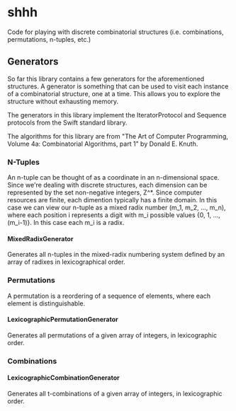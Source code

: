 # shhh

Code for playing with discrete combinatorial structures (i.e. combinations, permutations, n-tuples, etc.)

## Generators

So far this library contains a few generators for the aforementioned structures. A generator is something
that can be used to visit each instance of a combinatorial structure, one at a time. This allows you to
explore the structure without exhausting memory.

The generators in this library implement the IteratorProtocol and Sequence protocols from the Swift standard
library.

The algorithms for this library are from "The Art of Computer Programming, Volume 4a: Combinatorial 
Algorithms, part 1" by Donald E. Knuth.

### N-Tuples

An n-tuple can be thought of as a coordinate in an n-dimensional space. Since we're dealing with discrete
structures, each dimension can be represented by the set non-negative integers, Z^*. Since computer
resources are finite, each dimention typically has a finite domain. In this case we can view our n-tuple
as a mixed radix number (m_1, m_2, ..., m_n), where each position i represents a digit with m_i possible values
{0, 1, ..., (m_i-1)}. In this case each m_i is a radix.

#### MixedRadixGenerator

Generates all n-tuples in the mixed-radix numbering system defined by an array of radixes in lexicographical order.

### Permutations

A permutation is a reordering of a sequence of elements, where each element is distinguishable.

#### LexicographicPermutationGenerator

Generates all permutations of a given array of integers, in lexicographic order.

### Combinations



#### LexicographicCombinationGenerator

Generates all t-combinations of a given array of integers, in lexicographic order.



